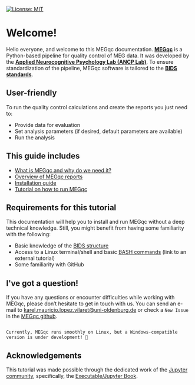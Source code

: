 [![License: MIT](https://img.shields.io/badge/License-MIT-yellow.svg)](https://opensource.org/licenses/MIT)

# Welcome!

Hello everyone, and welcome to this MEGqc documentation.
[**MEGqc**](https://github.com/ANCPLabOldenburg/MEGqc) is a Python-based pipeline for quality control of MEG data. It was developed by the [**Applied Neurocognitive Psychology Lab (ANCP Lab)**](https://uol.de/en/applied-neurocognitive-psychology). To ensure standardization of the pipeline, MEGqc software is tailored to the [**BIDS standards**](extra/bids.md).

## User-friendly
To run the quality control calculations and create the reports you just need to:
- Provide data for evaluation
- Set analysis parameters (if desired, default parameters are available)
- Run the analysis

## This guide includes
- [What is MEGqc and why do we need it?](book/introduction.md)
- [Overview of MEGqc reports](book/metrics.md)
- [Installation guide](book/installation.md)
- [Tutorial on how to run MEGqc](book/tutorial.md)

## Requirements for this tutorial
This documentation will help you to install and run MEGqc without a deep technical knowledge. Still, you might benefit from having some familiarity with the following:

- Basic knowledge of the [BIDS structure](extra/bids.md)
- Access to a Linux terminal/shell and basic [BASH commands](https://peerherholz.github.io/Python_for_Psychologists_Winter2021/introduction/intro_to_shell.html) (link to an external tutorial)
- Some familiarity with GitHub

## I've got a question!
If you have any questions or encounter difficulties while working with MEGqc, please don’t hesitate to get in touch with us. You can send an e-mail to karel.mauricio.lopez.vilaret@uni-oldenburg.de or check a `New Issue` in the [MEGqc github](https://github.com/ANCPLabOldenburg/MEGqc/issues).


```{important}

Currently, MEGqc runs smoothly on Linux, but a Windows-compatible version is under development! 🚀

```

## Acknowledgements

This tutorial was made possible through the dedicated work of the [Jupyter community](https://jupyter.org/community), specifically, the [Executable/Jupyter Book](https://executablebooks.org/en/latest/).
